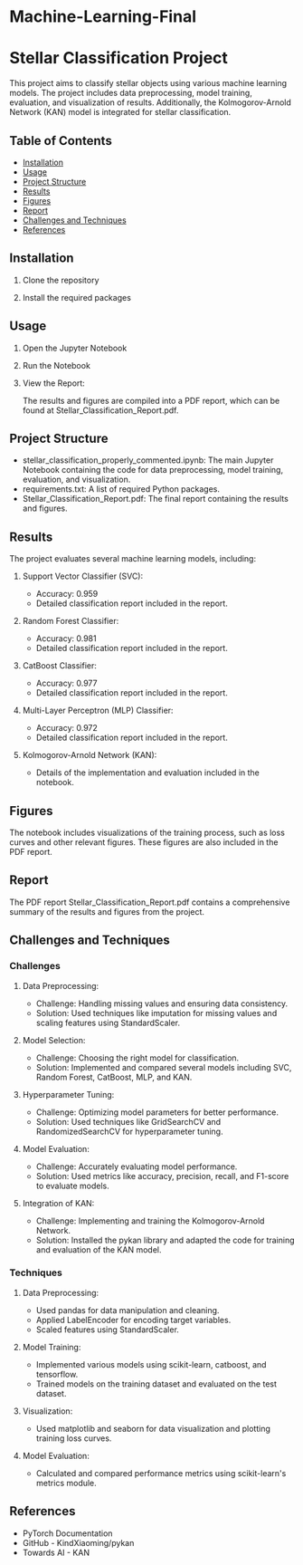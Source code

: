# Machine-Learning-Final
# Stellar Classification Project

This project aims to classify stellar objects using various machine learning models. The project includes data preprocessing, model training, evaluation, and visualization of results. Additionally, the Kolmogorov-Arnold Network (KAN) model is integrated for stellar classification.

## Table of Contents

- [Installation](#installation)
- [Usage](#usage)
- [Project Structure](#project-structure)
- [Results](#results)
- [Figures](#figures)
- [Report](#report)
- [Challenges and Techniques](#challenges-and-techniques)
- [References](#references)

## Installation

1. Clone the repository
   
2. Install the required packages

## Usage

1. Open the Jupyter Notebook


2. Run the Notebook


3. View the Report:

   The results and figures are compiled into a PDF report, which can be found at Stellar_Classification_Report.pdf.

## Project Structure

- stellar_classification_properly_commented.ipynb: The main Jupyter Notebook containing the code for data preprocessing, model training, evaluation, and visualization.
- requirements.txt: A list of required Python packages.
- Stellar_Classification_Report.pdf: The final report containing the results and figures.

## Results

The project evaluates several machine learning models, including:

1. Support Vector Classifier (SVC):
   - Accuracy: 0.959
   - Detailed classification report included in the report.

2. Random Forest Classifier:
   - Accuracy: 0.981
   - Detailed classification report included in the report.

3. CatBoost Classifier:
   - Accuracy: 0.977
   - Detailed classification report included in the report.

4. Multi-Layer Perceptron (MLP) Classifier:
   - Accuracy: 0.972
   - Detailed classification report included in the report.

5. Kolmogorov-Arnold Network (KAN):
   - Details of the implementation and evaluation included in the notebook.

## Figures

The notebook includes visualizations of the training process, such as loss curves and other relevant figures. These figures are also included in the PDF report.

## Report

The PDF report Stellar_Classification_Report.pdf contains a comprehensive summary of the results and figures from the project.

## Challenges and Techniques

### Challenges

1. Data Preprocessing:
   - Challenge: Handling missing values and ensuring data consistency.
   - Solution: Used techniques like imputation for missing values and scaling features using StandardScaler.

2. Model Selection:
   - Challenge: Choosing the right model for classification.
   - Solution: Implemented and compared several models including SVC, Random Forest, CatBoost, MLP, and KAN.

3. Hyperparameter Tuning:
   - Challenge: Optimizing model parameters for better performance.
   - Solution: Used techniques like GridSearchCV and RandomizedSearchCV for hyperparameter tuning.

4. Model Evaluation:
   - Challenge: Accurately evaluating model performance.
   - Solution: Used metrics like accuracy, precision, recall, and F1-score to evaluate models.

5. Integration of KAN:
   - Challenge: Implementing and training the Kolmogorov-Arnold Network.
   - Solution: Installed the pykan library and adapted the code for training and evaluation of the KAN model.

### Techniques

1. Data Preprocessing:
   - Used pandas for data manipulation and cleaning.
   - Applied LabelEncoder for encoding target variables.
   - Scaled features using StandardScaler.
  

2. Model Training:
   - Implemented various models using scikit-learn, catboost, and tensorflow.
   - Trained models on the training dataset and evaluated on the test dataset.
  
3. Visualization:
   - Used matplotlib and seaborn for data visualization and plotting training loss curves.

4. Model Evaluation:
   - Calculated and compared performance metrics using scikit-learn's metrics module.

## References

- PyTorch Documentation
- GitHub - KindXiaoming/pykan
- Towards AI - KAN

